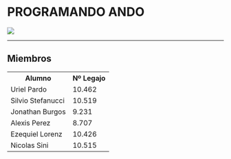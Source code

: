<h1>PROGRAMANDO ANDO</h1>
<img src="https://github.com/CodeStrong2023/Programando-Ando-Segundo-Semestre/assets/132927111/64de069f-8c71-4a0c-a9fe-6f36b8bb3ec4">
<hr>
<h2>Miembros</h2>

<table>
  <tr>
    <th>Alumno</th>
    <th>Nº Legajo</th>
  </tr>
  <tr>
    <td>Uriel Pardo</td>
    <td>10.462</td>
  </tr>
  <tr>
    <td>Silvio Stefanucci</td>
    <td>10.519</td>
  </tr>
  <tr>
    <td>Jonathan Burgos</td>
    <td>9.231</td>
  </tr>
  <tr>
    <td>Alexis Perez</td>
    <td>8.707</td>
  </tr>
  <tr>
    <td>Ezequiel Lorenz</td>
    <td>10.426</td>
  </tr>
   <tr>
    <td>Nicolas Sini</td>
    <td>10.515</td>
   </tr> 

